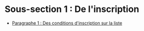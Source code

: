 # Sous-section 1 : De l'inscription

- [Paragraphe 1 : Des conditions d'inscription sur la liste](paragraphe-1)
